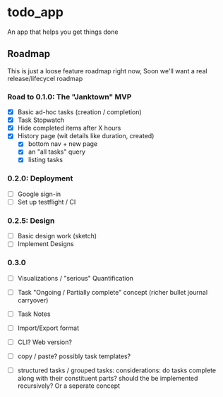 # todo_app

An app that helps you get things done

## Roadmap

This is just a loose feature roadmap right now,
Soon we'll want a real release/lifecycel roadmap

### Road to 0.1.0: The "Janktown" MVP
- [X] Basic ad-hoc tasks (creation / completion)
- [X] Task Stopwatch
- [X] Hide completed items after X hours 
- [X] History page (wit details like duration, created)
    - [X] bottom nav + new page
    - [X] an "all tasks" query 
    - [X] listing tasks

### 0.2.0: Deployment
- [ ] Google sign-in
- [ ] Set up testflight / CI

### 0.2.5: Design
- [ ] Basic design work (sketch)
- [ ] Implement Designs

### 0.3.0
- [ ] Visualizations / "serious" Quantification
- [ ] Task "Ongoing / Partially complete" concept
      (richer bullet journal carryover) 
- [ ] Task Notes
- [ ] Import/Export format
- [ ] CLI? Web version?
- [ ] copy / paste? possibly task templates? 
- [ ] structured tasks / grouped tasks:
      considerations: do tasks complete along with their constituent parts?
      should the be implemented recursively? Or a seperate concept



